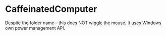 # CaffeinatedComputer
Despite the folder name - this does NOT wiggle the mouse. It uses Windows own power management API.
